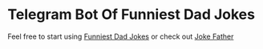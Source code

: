 # Telegram Bot Of Funniest Dad Jokes

Feel free to start using [Funniest Dad Jokes](https://t.me/TgDadJokesBot) or check out [Joke Father](https://jokefather.com/)
